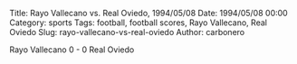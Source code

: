 Title: Rayo Vallecano vs. Real Oviedo, 1994/05/08
Date: 1994/05/08 00:00
Category: sports
Tags: football, football scores, Rayo Vallecano, Real Oviedo
Slug: rayo-vallecano-vs-real-oviedo
Author: carbonero


Rayo Vallecano 0 - 0 Real Oviedo
